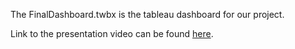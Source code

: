 The FinalDashboard.twbx is the tableau dashboard for our project.

Link to the presentation video can be found [here](https://youtu.be/VIeNYzg3JXM).